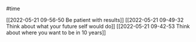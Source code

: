 #time 

[[2022-05-21 09-56-50 Be patient with results]]
[[2022-05-21 09-49-32 Think about what your future self would do]]
[[2022-05-21 09-42-53 Think about where you want to be in 10 years]]

